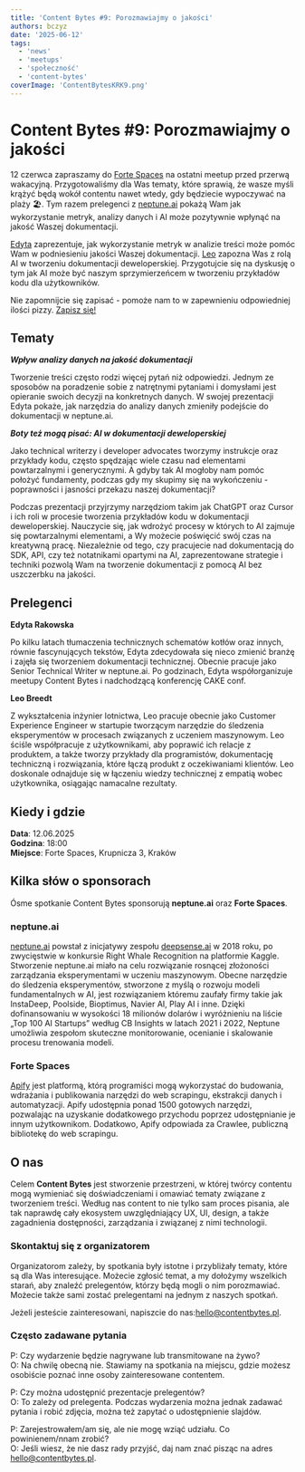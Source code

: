 ```yaml
---
title: 'Content Bytes #9: Porozmawiajmy o jakości'
authors: bczyz
date: '2025-06-12'
tags:
  - 'news'
  - 'meetups'
  - 'społeczność'
  - 'content-bytes'
coverImage: 'ContentBytesKRK9.png'
---
```


# Content Bytes #9: Porozmawiajmy o jakości

12 czerwca zapraszamy do [Forte Spaces](https://www.fortespaces.pl/) na ostatni meetup przed przerwą wakacyjną. Przygotowaliśmy dla Was tematy, które sprawią, że wasze myśli krążyć będą wokół contentu nawet wtedy, gdy będziecie wypoczywać na plaży 🏖️. Tym razem prelegenci z [neptune.ai](https://neptune.ai/) pokażą Wam jak wykorzystanie metryk, analizy danych i AI może pozytywnie wpłynąć na jakość Waszej dokumentacji.

[Edyta](https://www.linkedin.com/in/edyta-rakowska/) zaprezentuje, jak wykorzystanie metryk w analizie treści może pomóc Wam w podniesieniu jakości Waszej dokumentacji.
[Leo](https://www.linkedin.com/in/leo-rocco-breedt-736b98111/) zapozna Was z rolą AI w tworzeniu dokumentacji deweloperskiej. Przygotujcie się na dyskusję o tym jak AI może być naszym sprzymierzeńcem w tworzeniu przykładów kodu dla użytkowników.

Nie zapomnijcie się zapisać - pomoże nam to w zapewnieniu odpowiedniej ilości pizzy. [Zapisz się!](https://lu.ma/gjmlponl)

<!--truncate-->

## Tematy

**_Wpływ analizy danych na jakość dokumentacji_**

Tworzenie treści często rodzi więcej pytań niż odpowiedzi. Jednym ze sposobów na poradzenie sobie z natrętnymi pytaniami i domysłami jest opieranie swoich decyzji na konkretnych danych.
W swojej prezentacji Edyta pokaże, jak narzędzia do analizy danych zmieniły podejście do dokumentacji w neptune.ai.


**_Boty też mogą pisać: AI w dokumentacji deweloperskiej_**

Jako technical writerzy i developer advocates tworzymy instrukcje oraz przykłady kodu, często spędzając wiele czasu nad elementami powtarzalnymi i generycznymi. A gdyby tak AI mogłoby nam pomóc położyć fundamenty, podczas gdy my skupimy się na wykończeniu - poprawności i jasności przekazu naszej dokumentacji?

Podczas prezentacji przyjrzymy narzędziom takim jak ChatGPT oraz Cursor i ich roli w procesie tworzenia przykładów kodu w dokumentacji deweloperskiej. Nauczycie się, jak wdrożyć procesy w których to AI zajmuje się powtarzalnymi elementami, a Wy możecie poświęcić swój czas na kreatywną pracę. Niezależnie od tego, czy pracujecie nad dokumentacją do SDK, API, czy też notatnikami opartymi na AI, zaprezentowane strategie i techniki pozwolą Wam na tworzenie dokumentacji z pomocą AI bez uszczerbku na jakości.

## Prelegenci

**Edyta Rakowska**

Po kilku latach tłumaczenia technicznych schematów kotłów oraz innych, równie fascynujących tekstów, Edyta zdecydowała się nieco zmienić branżę i zajęła się tworzeniem dokumentacji technicznej.
Obecnie pracuje jako Senior Technical Writer w neptune.ai. Po godzinach, Edyta współorganizuje meetupy Content Bytes i nadchodzącą konferencję CAKE conf.

**Leo Breedt**

Z wykształcenia inżynier lotnictwa, Leo pracuje obecnie jako Customer Experience Engineer w startupie tworzącym narzędzie do śledzenia eksperymentów w procesach związanych z uczeniem maszynowym. Leo ściśle współpracuje z użytkownikami, aby poprawić ich relacje z produktem, a także tworzy przykłady dla programistów, dokumentację techniczną i rozwiązania, które łączą produkt z oczekiwaniami klientów. Leo doskonale odnajduje się w łączeniu wiedzy technicznej z empatią wobec użytkownika, osiągając namacalne rezultaty.

## Kiedy i gdzie

**Data**: 12.06.2025 <br /> **Godzina**: 18:00 <br /> **Miejsce**: Forte Spaces, Krupnicza 3, Kraków

## Kilka słów o sponsorach

Ósme spotkanie Content Bytes sponsorują **neptune.ai** oraz **Forte Spaces**.

### neptune.ai

[neptune.ai](https://neptune.ai/) powstał z inicjatywy zespołu [deepsense.ai](https://deepsense.ai) w 2018 roku, po zwycięstwie w konkursie Right Whale Recognition na platformie Kaggle. Stworzenie neptune.ai miało na celu rozwiązanie rosnącej złożoności zarządzania eksperymentami w uczeniu maszynowym. Obecne narzędzie do śledzenia eksperymentów, stworzone z myślą o rozwoju modeli fundamentalnych w AI, jest rozwiązaniem któremu zaufały firmy takie jak InstaDeep, Poolside, Bioptimus, Navier AI, Play AI i inne. Dzięki dofinansowaniu w wysokości 18 milionów dolarów i wyróżnieniu na liście „Top 100 AI Startups” według CB Insights w latach 2021 i 2022, Neptune umożliwia zespołom skuteczne monitorowanie, ocenianie i skalowanie procesu trenowania modeli.

### Forte Spaces

[Apify](https://apify.com/) jest platformą, którą programiści mogą wykorzystać do budowania, wdrażania i publikowania narzędzi do web scrapingu, ekstrakcji danych i automatyzacji. Apify udostępnia ponad 1500 gotowych narzędzi, pozwalając na uzyskanie dodatkowego przychodu poprzez udostępnianie je innym użytkownikom. Dodatkowo, Apify odpowiada za Crawlee, publiczną bibliotekę do web scrapingu.

## O nas

Celem **Content Bytes** jest stworzenie przestrzeni, w której twórcy contentu
mogą wymieniać się doświadczeniami i omawiać tematy związane z tworzeniem
treści. Według nas content to nie tylko sam proces pisania, ale tak
naprawdę cały ekosystem uwzględniający UX, UI, design, a także zagadnienia
dostępności, zarządzania i związanej z nimi technologii.

### Skontaktuj się z organizatorem

Organizatorom zależy, by spotkania były istotne i przybliżały tematy, które są
dla Was interesujące. Możecie zgłosić temat, a my dołożymy wszelkich starań, aby
znaleźć prelegentów, którzy będą mogli o nim porozmawiać. Możecie także sami
zostać prelegentami na jednym z naszych spotkań.

Jeżeli jesteście zainteresowani, napiszcie do nas:[hello@contentbytes.pl](mailto:hello@contentbytes.pl).

### Często zadawane pytania

P: Czy wydarzenie będzie nagrywane lub transmitowane na żywo? <br /> O: Na
chwilę obecną nie. Stawiamy na spotkania na miejscu, gdzie możesz osobiście
poznać inne osoby zainteresowane contentem.

P: Czy można udostępnić prezentacje prelegentów? <br /> O: To zależy od
prelegenta. Podczas wydarzenia można jednak zadawać pytania i robić zdjęcia,
można też zapytać o udostępnienie slajdów.

P: Zarejestrowałem/am się, ale nie mogę wziąć udziału. Co powinienem/nnam
zrobić? <br /> O: Jeśli wiesz, że nie dasz rady przyjść, daj nam znać pisząc na
adres [hello@contentbytes.pl](mailto:hello@contentbytes.pl).
